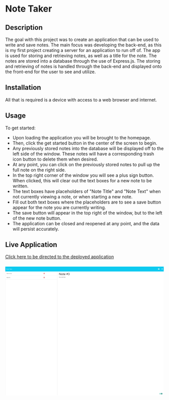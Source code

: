 # Note Taker

## Description
The goal with this project was to create an application that can be used to write and save notes. The main focus was developing the back-end, as this is my first project creating a server for an application to run off of. The app is used for storing and retrieving notes, as well as a title for the note. The notes are stored into a database through the use of Express.js. The storing and retrieving of notes is handled through the back-end and displayed onto the front-end for the user to see and utilize.
## Installation
All that is required is a device with access to a web browser and internet.
## Usage
To get started:
- Upon loading the application you will be brought to the homepage.
- Then, click the get started button in the center of the screen to begin.
- Any previously stored notes into the database will be displayed off to the left side of the window. These notes will have a corresponding trash icon button to delete them when desired.
- At any point, you can click on the previously stored notes to pull up the full note on the right side.
- In the top right corner of the window you will see a plus sign button. When clicked, this will clear out the text boxes for a new note to be written.
- The text boxes have placeholders of "Note Title" and "Note Text" when not currently viewing a note, or when starting a new note.
- Fill out both text boxes where the placeholders are to see a save button appear for the note you are currently writing.
- The save button will appear in the top right of the window, but to the left of the new note button.
- The application can be closed and reopened at any point, and the data will persist accurately.

## Live Application
[Click here to be directed to the deployed application](https://murmuring-hamlet-80649.herokuapp.com/)

### ![](./build/images/localhost_3001_notes.html.png)
